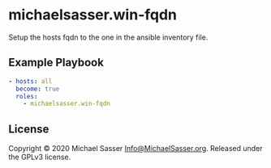 # michaelsasser.win-fqdn

Setup the hosts fqdn to the one in the ansible inventory file.

## Example Playbook

```yaml
- hosts: all
  become: true
  roles:
    - michaelsasser.win-fqdn
```

## License

Copyright &copy; 2020 Michael Sasser <Info@MichaelSasser.org>. Released under
the GPLv3 license.
